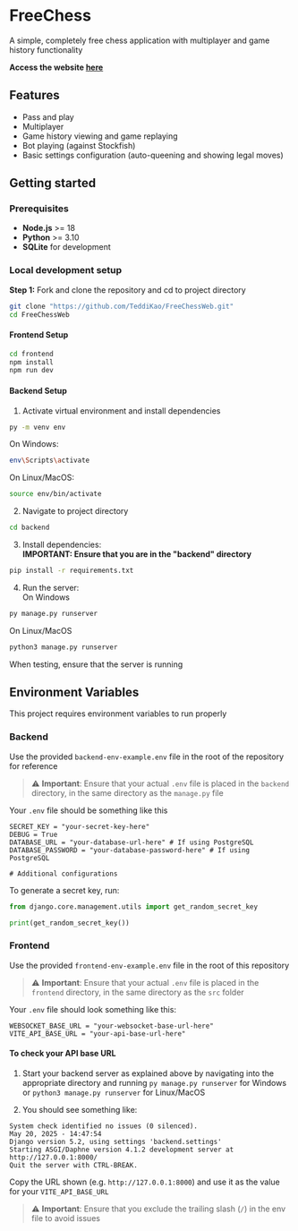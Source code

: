 # FreeChess #

A simple, completely free chess application with multiplayer and game history functionality

**Access the website [here](https://free-chess.vercel.app)**

## Features ##

- Pass and play 
- Multiplayer 
- Game history viewing and game replaying
- Bot playing (against Stockfish)
- Basic settings configuration (auto-queening and showing legal moves)

## Getting started ##

### Prerequisites ###

- **Node.js** >= 18
- **Python** >= 3.10
- **SQLite** for development

### Local development setup ###

**Step 1:** Fork and clone the repository and cd to project directory
```bash
git clone "https://github.com/TeddiKao/FreeChessWeb.git"
cd FreeChessWeb
```

#### Frontend Setup ####
```bash
cd frontend
npm install
npm run dev
```

#### Backend Setup ####
1. Activate virtual environment and install dependencies
```bash
py -m venv env
```

On Windows:
```bash
env\Scripts\activate
```

On Linux/MacOS:
```bash
source env/bin/activate
```

2. Navigate to project directory  
```bash
cd backend
```

3. Install dependencies:  
**IMPORTANT: Ensure that you are in the "backend" directory**
```bash
pip install -r requirements.txt
```

4. Run the server:  
On Windows
```bash
py manage.py runserver
```

On Linux/MacOS
```bash
python3 manage.py runserver
```

When testing, ensure that the server is running

## Environment Variables ##
This project requires environment variables to run properly

### Backend ###
Use the provided `backend-env-example.env` file in the root of the repository for reference

> ⚠️ **Important**: Ensure that your actual `.env` file is placed in the `backend` directory, in the same directory as the `manage.py` file

Your `.env` file should be something like this

```env
SECRET_KEY = "your-secret-key-here"
DEBUG = True
DATABASE_URL = "your-database-url-here" # If using PostgreSQL
DATABASE_PASSWORD = "your-database-password-here" # If using PostgreSQL

# Additional configurations
```

To generate a secret key, run:
```python
from django.core.management.utils import get_random_secret_key

print(get_random_secret_key())
```

### Frontend ###
Use the provided `frontend-env-example.env` file in the root of this repository 

> ⚠️ **Important**: Ensure that your actual `.env` file is placed in the `frontend` directory, in the same directory as the `src` folder

Your `.env` file should look something like this:
```env
WEBSOCKET_BASE_URL = "your-websocket-base-url-here"
VITE_API_BASE_URL = "your-api-base-url-here"
```

#### To check your API base URL #### 

1. Start your backend server as explained above by navigating into the appropriate directory and running `py manage.py runserver` for Windows or `python3 manage.py runserver` for Linux/MacOS

2. You should see something like:
```
System check identified no issues (0 silenced).
May 20, 2025 - 14:47:54
Django version 5.2, using settings 'backend.settings'
Starting ASGI/Daphne version 4.1.2 development server at http://127.0.0.1:8000/
Quit the server with CTRL-BREAK.
```

Copy the URL shown (e.g. `http://127.0.0.1:8000`) and use it as the value for your `VITE_API_BASE_URL`
> ⚠️ **Important**: Ensure that you exclude the trailing slash (`/`) in the env file to avoid issues